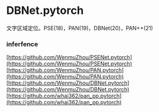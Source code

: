 # DBNet.pytorch
文字区域定位。PSE(18)，PAN(19)，DBNet(20)，PAN++(21)


### inferfence
[https://github.com/WenmuZhou/PSENet.pytorch](https://github.com/WenmuZhou/PSENet.pytorch)
[https://github.com/WenmuZhou/PAN.pytorch](https://github.com/WenmuZhou/PAN.pytorch)
[https://github.com/WenmuZhou/DBNet.pytorch](https://github.com/WenmuZhou/DBNet.pytorch)
[https://github.com/whai362/pan_pp.pytorch](https://github.com/whai362/pan_pp.pytorch)
